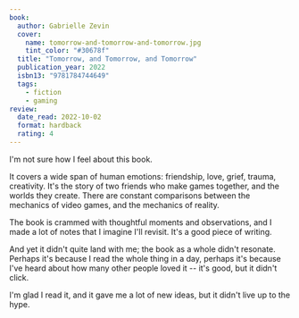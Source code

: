 ```yaml
---
book:
  author: Gabrielle Zevin
  cover:
    name: tomorrow-and-tomorrow-and-tomorrow.jpg
    tint_color: "#30678f"
  title: "Tomorrow, and Tomorrow, and Tomorrow"
  publication_year: 2022
  isbn13: "9781784744649"
  tags:
    - fiction
    - gaming
review:
  date_read: 2022-10-02
  format: hardback
  rating: 4
---
```


I'm not sure how I feel about this book.

It covers a wide span of human emotions: friendship, love, grief, trauma, creativity.
It's the story of two friends who make games together, and the worlds they create.
There are constant comparisons between the mechanics of video games, and the mechanics of reality.

The book is crammed with thoughtful moments and observations, and I made a lot of notes that I imagine I'll revisit.
It's a good piece of writing.

And yet it didn't quite land with me; the book as a whole didn't resonate.
Perhaps it's because I read the whole thing in a day, perhaps it's because I've heard about how many other people loved it -- it's good, but it didn't click.

I'm glad I read it, and it gave me a lot of new ideas, but it didn't live up to the hype.
